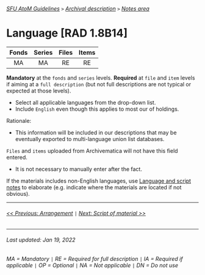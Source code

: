 ###### [SFU AtoM Guidelines](../README.md) `>` [Archival description](overview.md) `>` [Notes area](overview.md#notes-area)

# Language [RAD 1.8B14]
| Fonds 	| Series 	| Files 	| Items 	|
|:-----:	|:------:	|:-----:	|:-----:	|
|   MA    |   MA    |   RE  	|   RE  	|

**Mandatory** at the `fonds` and `series` levels. **Required** at `file` and `item` levels if aiming at a `full description` (but not full descriptions are not typical or expected at those levels).
- Select all applicable languages from the drop-down list.
- Include `English` even though this applies to most our of holdings.

Rationale:
- This information will be included in our descriptions that may be eventually exported to multi-language union list databases.

`Files` and `items` uploaded from Archivematica will not have this field entered.
- It is not necessary to manually enter after the fact.

If the materials includes non-English languages, use [Language and script notes](language-and-script-notes.md) to elaborate (e.g. indicate where the materials are located if not obvious).

---
###### [<< Previous: Arrangement](arrangement.md) `|` [Next: Script of material >>](script-of-material.md)
---
###### Last updated: Jan 19, 2022
###### MA = Mandatory `|` RE = Required for full description `|` IA = Required if applicable `|` OP = Optional `|` NA = Not applicable `|` DN = Do not use

